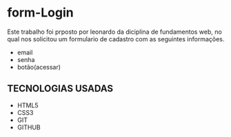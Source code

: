 # form-Login

Este trabalho foi prposto por leonardo da diciplina de fundamentos web, no qual nos solicitou um formulario de cadastro com as seguintes informações.

* email 
* senha 
* botão(acessar)
 
## TECNOLOGIAS USADAS 

* HTML5
* CSS3 
* GIT
* GITHUB